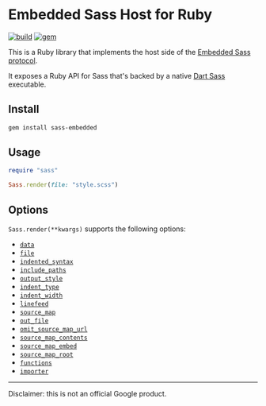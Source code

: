 # Embedded Sass Host for Ruby

[![build](https://github.com/ntkme/embedded-host-ruby/actions/workflows/build.yml/badge.svg)](https://github.com/ntkme/embedded-host-ruby/actions/workflows/build.yml)
[![gem](https://badge.fury.io/rb/sass-embedded.svg)](https://rubygems.org/gems/sass-embedded)

This is a Ruby library that implements the host side of the [Embedded Sass protocol](https://github.com/sass/sass-embedded-protocol).

It exposes a Ruby API for Sass that's backed by a native [Dart Sass](https://sass-lang.com/dart-sass) executable.

## Install

``` sh
gem install sass-embedded
```

## Usage

``` ruby
require "sass"

Sass.render(file: "style.scss")
```

## Options

`Sass.render(**kwargs)` supports the following options:

- [`data`](https://sass-lang.com/documentation/js-api#data)
- [`file`](https://sass-lang.com/documentation/js-api#file)
- [`indented_syntax`](https://sass-lang.com/documentation/js-api#indentedsyntax)
- [`include_paths`](https://sass-lang.com/documentation/js-api#includepaths)
- [`output_style`](https://sass-lang.com/documentation/js-api#outputstyle)
- [`indent_type`](https://sass-lang.com/documentation/js-api#indenttype)
- [`indent_width`](https://sass-lang.com/documentation/js-api#indentwidth)
- [`linefeed`](https://sass-lang.com/documentation/js-api#linefeed)
- [`source_map`](https://sass-lang.com/documentation/js-api#sourcemap)
- [`out_file`](https://sass-lang.com/documentation/js-api#outfile)
- [`omit_source_map_url`](https://sass-lang.com/documentation/js-api#omitsourcemapurl)
- [`source_map_contents`](https://sass-lang.com/documentation/js-api#sourcemapcontents)
- [`source_map_embed`](https://sass-lang.com/documentation/js-api#sourcemapembed)
- [`source_map_root`](https://sass-lang.com/documentation/js-api#sourcemaproot)
- [`functions`](https://sass-lang.com/documentation/js-api#functions)
- [`importer`](https://sass-lang.com/documentation/js-api#importer)

---

Disclaimer: this is not an official Google product.
